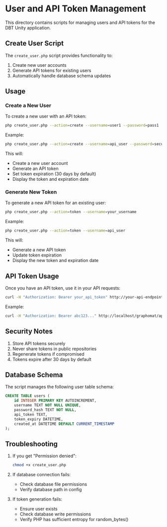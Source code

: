 # User and API Token Management

This directory contains scripts for managing users and API tokens for the DBT Unity application.

## Create User Script

The `create_user.php` script provides functionality to:
1. Create new user accounts
2. Generate API tokens for existing users
3. Automatically handle database schema updates

## Usage

### Create a New User

To create a new user with an API token:

```bash
php create_user.php --action=create --username=user1 --password=pass1
```

Example:
```bash
php create_user.php --action=create --username=api_user --password=secure_password123
```

This will:
- Create a new user account
- Generate an API token
- Set token expiration (30 days by default)
- Display the token and expiration date

### Generate New Token

To generate a new API token for an existing user:

```bash
php create_user.php --action=token --username=your_username
```

Example:
```bash
php create_user.php --action=token --username=api_user
```

This will:
- Generate a new API token
- Update token expiration
- Display the new token and expiration date

## API Token Usage

Once you have an API token, use it in your API requests:

```bash
curl -H "Authorization: Bearer your_api_token" http://your-api-endpoint
```

Example:
```bash
curl -H "Authorization: Bearer abc123..." http://localhost/graphomat/app/php/api/content
```

## Security Notes

1. Store API tokens securely
2. Never share tokens in public repositories
3. Regenerate tokens if compromised
4. Tokens expire after 30 days by default

## Database Schema

The script manages the following user table schema:

```sql
CREATE TABLE users (
    id INTEGER PRIMARY KEY AUTOINCREMENT,
    username TEXT NOT NULL UNIQUE,
    password_hash TEXT NOT NULL,
    api_token TEXT,
    token_expiry DATETIME,
    created_at DATETIME DEFAULT CURRENT_TIMESTAMP
);
```

## Troubleshooting

1. If you get "Permission denied":
   ```bash
   chmod +x create_user.php
   ```

2. If database connection fails:
   - Check database file permissions
   - Verify database path in config

3. If token generation fails:
   - Ensure user exists
   - Check database write permissions
   - Verify PHP has sufficient entropy for random_bytes()
